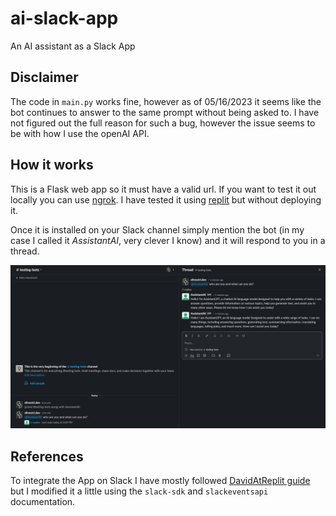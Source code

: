 # ai-slack-app
An AI assistant as a Slack App

## Disclaimer
The code in `main.py` works fine, however as of 05/16/2023 it seems like the bot continues to answer to the same prompt without being asked to. I have not figured out the full reason for such a bug, however the issue seems to be with how I use the openAI API. 

## How it works
This is a Flask web app so it must have a valid url. If you want to test it out locally you can use [ngrok](https://ngrok.com/).
I have tested it using [replit](replit.com) but without deploying it.

Once it is installed on your Slack channel simply mention the bot (in my case I called it *AssistantAI*, very clever I know) and it will respond to you in a thread. 

![sample response in thread](screenshots/Slack_airesponse.png)

## References
To integrate the App on Slack I have mostly followed [DavidAtReplit guide](https://youtu.be/Rw84iRwFbJQ) but I modified it a little using the `slack-sdk` and `slackeventsapi` documentation.